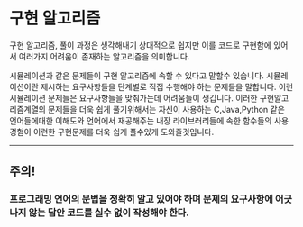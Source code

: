 # 구현 알고리즘

구현 알고리즘, 풀이 과정은 생각해내기 상대적으로 쉽지만 이를 코드로 구현함에 있어서 여러가지 어려움이 존재하는 알고리즘을 의미합니다.

시뮬레이션과 같은 문제들이 구현 알고리즘에 속할 수 있다고 말할수 있습니다. 시뮬레이션이란 제시하는 요구사항들을 단계별로 직접 수행해야 하는 문제들을 말합니다. 이런 시뮬레이션 문제들은 요구사항들을 맞춰가는데 어려움들이 생깁니다. 이러한 구현알고리즘계열의 문제들을 더욱 쉽게 풀기위해서는 자신이 사용하는 C,Java,Python 같은 언어들에대한 이해도와 언어에서 재공해주는 내장 라이브러리들에 속한 함수들의 사용경험이 이런한 구현문제를 더욱 쉽게 풀수있게 도와줄것입니다.

---

## **주의!**

### 프로그래밍 언어의 문법을 정확히 알고 있어야 하며 문제의 요구사항에 어긋나지 않는 답안 코드를 실수 없이 작성해야 한다.
